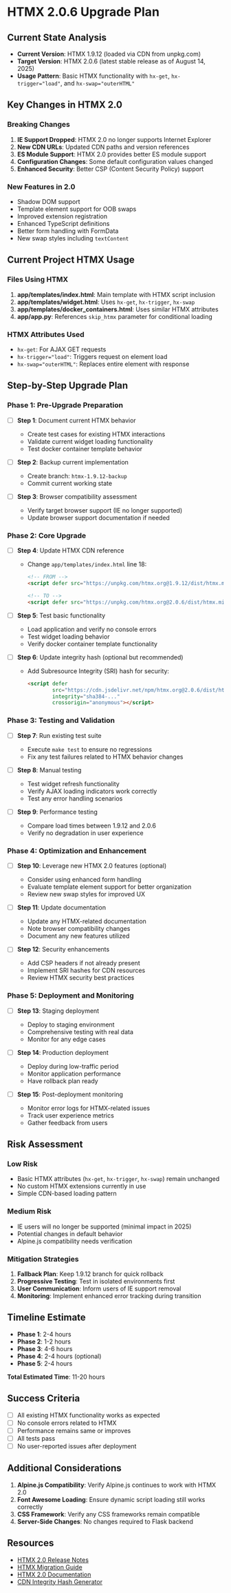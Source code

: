 # HTMX 2.0.6 Upgrade Plan

## Current State Analysis
- **Current Version**: HTMX 1.9.12 (loaded via CDN from unpkg.com)
- **Target Version**: HTMX 2.0.6 (latest stable release as of August 14, 2025)
- **Usage Pattern**: Basic HTMX functionality with `hx-get`, `hx-trigger="load"`, and `hx-swap="outerHTML"`

## Key Changes in HTMX 2.0

### Breaking Changes
1. **IE Support Dropped**: HTMX 2.0 no longer supports Internet Explorer
2. **New CDN URLs**: Updated CDN paths and version references
3. **ES Module Support**: HTMX 2.0 provides better ES module support
4. **Configuration Changes**: Some default configuration values changed
5. **Enhanced Security**: Better CSP (Content Security Policy) support

### New Features in 2.0
- Shadow DOM support
- Template element support for OOB swaps
- Improved extension registration
- Enhanced TypeScript definitions
- Better form handling with FormData
- New swap styles including `textContent`

## Current Project HTMX Usage

### Files Using HTMX
1. **app/templates/index.html**: Main template with HTMX script inclusion
2. **app/templates/widget.html**: Uses `hx-get`, `hx-trigger`, `hx-swap`
3. **app/templates/docker_containers.html**: Uses similar HTMX attributes
4. **app/app.py**: References `skip_htmx` parameter for conditional loading

### HTMX Attributes Used
- `hx-get`: For AJAX GET requests
- `hx-trigger="load"`: Triggers request on element load
- `hx-swap="outerHTML"`: Replaces entire element with response

## Step-by-Step Upgrade Plan

### Phase 1: Pre-Upgrade Preparation
- [ ] **Step 1**: Document current HTMX behavior
  - Create test cases for existing HTMX interactions
  - Validate current widget loading functionality
  - Test docker container template behavior

- [ ] **Step 2**: Backup current implementation
  - Create branch: `htmx-1.9.12-backup`
  - Commit current working state

- [ ] **Step 3**: Browser compatibility assessment
  - Verify target browser support (IE no longer supported)
  - Update browser support documentation if needed

### Phase 2: Core Upgrade
- [ ] **Step 4**: Update HTMX CDN reference
  - Change `app/templates/index.html` line 18:
    ```html
    <!-- FROM -->
    <script defer src="https://unpkg.com/htmx.org@1.9.12/dist/htmx.min.js"></script>
    
    <!-- TO -->
    <script defer src="https://unpkg.com/htmx.org@2.0.6/dist/htmx.min.js"></script>
    ```

- [ ] **Step 5**: Test basic functionality
  - Load application and verify no console errors
  - Test widget loading behavior
  - Verify docker container template functionality

- [ ] **Step 6**: Update integrity hash (optional but recommended)
  - Add Subresource Integrity (SRI) hash for security:
    ```html
    <script defer 
            src="https://cdn.jsdelivr.net/npm/htmx.org@2.0.6/dist/htmx.min.js" 
            integrity="sha384-..." 
            crossorigin="anonymous"></script>
    ```

### Phase 3: Testing and Validation
- [ ] **Step 7**: Run existing test suite
  - Execute `make test` to ensure no regressions
  - Fix any test failures related to HTMX behavior changes

- [ ] **Step 8**: Manual testing
  - Test widget refresh functionality
  - Verify AJAX loading indicators work correctly
  - Test any error handling scenarios

- [ ] **Step 9**: Performance testing
  - Compare load times between 1.9.12 and 2.0.6
  - Verify no degradation in user experience

### Phase 4: Optimization and Enhancement
- [ ] **Step 10**: Leverage new HTMX 2.0 features (optional)
  - Consider using enhanced form handling
  - Evaluate template element support for better organization
  - Review new swap styles for improved UX

- [ ] **Step 11**: Update documentation
  - Update any HTMX-related documentation
  - Note browser compatibility changes
  - Document any new features utilized

- [ ] **Step 12**: Security enhancements
  - Add CSP headers if not already present
  - Implement SRI hashes for CDN resources
  - Review HTMX security best practices

### Phase 5: Deployment and Monitoring
- [ ] **Step 13**: Staging deployment
  - Deploy to staging environment
  - Comprehensive testing with real data
  - Monitor for any edge cases

- [ ] **Step 14**: Production deployment
  - Deploy during low-traffic period
  - Monitor application performance
  - Have rollback plan ready

- [ ] **Step 15**: Post-deployment monitoring
  - Monitor error logs for HTMX-related issues
  - Track user experience metrics
  - Gather feedback from users

## Risk Assessment

### Low Risk
- Basic HTMX attributes (`hx-get`, `hx-trigger`, `hx-swap`) remain unchanged
- No custom HTMX extensions currently in use
- Simple CDN-based loading pattern

### Medium Risk
- IE users will no longer be supported (minimal impact in 2025)
- Potential changes in default behavior
- Alpine.js compatibility needs verification

### Mitigation Strategies
1. **Fallback Plan**: Keep 1.9.12 branch for quick rollback
2. **Progressive Testing**: Test in isolated environments first
3. **User Communication**: Inform users of IE support removal
4. **Monitoring**: Implement enhanced error tracking during transition

## Timeline Estimate
- **Phase 1**: 2-4 hours
- **Phase 2**: 1-2 hours  
- **Phase 3**: 4-6 hours
- **Phase 4**: 2-4 hours (optional)
- **Phase 5**: 2-4 hours

**Total Estimated Time**: 11-20 hours

## Success Criteria
- [ ] All existing HTMX functionality works as expected
- [ ] No console errors related to HTMX
- [ ] Performance remains same or improves
- [ ] All tests pass
- [ ] No user-reported issues after deployment

## Additional Considerations
1. **Alpine.js Compatibility**: Verify Alpine.js continues to work with HTMX 2.0
2. **Font Awesome Loading**: Ensure dynamic script loading still works correctly
3. **CSS Framework**: Verify any CSS frameworks remain compatible
4. **Server-Side Changes**: No changes required to Flask backend

## Resources
- [HTMX 2.0 Release Notes](https://github.com/bigskysoftware/htmx/releases/tag/v2.0.0)
- [HTMX Migration Guide](https://v1.htmx.org/migration-guide/)
- [HTMX 2.0 Documentation](https://htmx.org/docs/)
- [CDN Integrity Hash Generator](https://www.srihash.org/)
